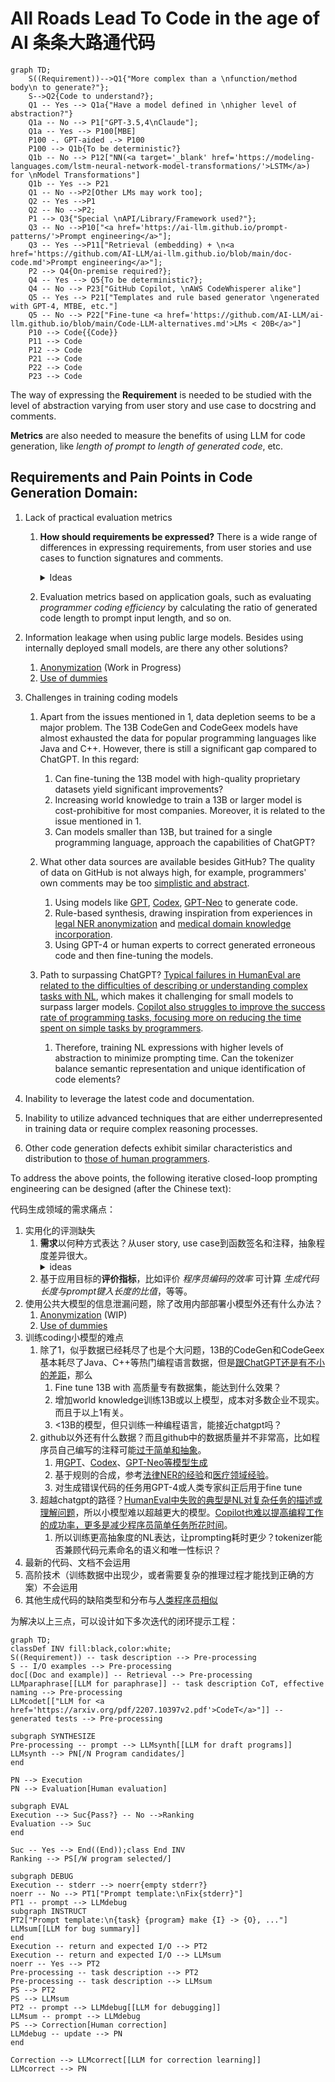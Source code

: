 # All Roads Lead To Code in the age of AI 条条大路通代码

```mermaid
graph TD;
    S((Requirement))-->Q1{"More complex than a \nfunction/method body\n to generate?"};
    S-->Q2{Code to understand?};
    Q1 -- Yes --> Q1a{"Have a model defined in \nhigher level of abstraction?"}
    Q1a -- No --> P1["GPT-3.5,4\nClaude"];
    Q1a -- Yes --> P100[MBE]
    P100 -. GPT-aided .-> P100
    P100 --> Q1b{To be deterministic?} 
    Q1b -- No --> P12["NN(<a target='_blank' href='https://modeling-languages.com/lstm-neural-network-model-transformations/'>LSTM</a>) for \nModel Transformations"]
    Q1b -- Yes --> P21
    Q1 -- No -->P2[Other LMs may work too];
    Q2 -- Yes -->P1
    Q2 -- No -->P2;
    P1 --> Q3{"Special \nAPI/Library/Framework used?"};
    Q3 -- No -->P10["<a href='https://ai-llm.github.io/prompt-patterns/'>Prompt engineering</a>"];
    Q3 -- Yes -->P11["Retrieval (embedding) + \n<a href='https://github.com/AI-LLM/ai-llm.github.io/blob/main/doc-code.md'>Prompt engineering</a>"];
    P2 --> Q4{On-premise required?};
    Q4 -- Yes --> Q5{To be deterministic?};
    Q4 -- No --> P23["GitHub Copilot, \nAWS CodeWhisperer alike"]
    Q5 -- Yes --> P21["Templates and rule based generator \ngenerated with GPT-4, MTBE, etc."]
    Q5 -- No --> P22["Fine-tune <a href='https://github.com/AI-LLM/ai-llm.github.io/blob/main/Code-LLM-alternatives.md'>LMs < 20B</a>"]
    P10 --> Code{{Code}}
    P11 --> Code
    P12 --> Code
    P21 --> Code
    P22 --> Code
    P23 --> Code
```

The way of expressing the **Requirement** is needed to be studied with the level of abstraction varying from user story and use case to docstring and comments.

**Metrics** are also needed to measure the benefits of using LLM for code generation, like *length of prompt to length of generated code*, etc.

## Requirements and Pain Points in Code Generation Domain:

1. Lack of practical evaluation metrics
   1. **How should requirements be expressed?** There is a wide range of differences in expressing requirements, from user stories and use cases to function signatures and comments.
      <details>
        <summary>Ideas</summary>
        
        The core idea of using Language Model (LM) to improve the level of abstraction can be: let the LM complete the missing details. Based on the contextual knowledge it possesses, it can ask the user about the missing information. This can minimize cognitive burden and improve human productivity. How can we avoid the LM's *hallucinations*? We can use semantic search to find corresponding design patterns or template code for the LM to refer to and discover what specific details are needed. Does the user's current prompt and context provide the necessary information? If not, it can ask the user for clarification.
      </details>
   2. Evaluation metrics based on application goals, such as evaluating *programmer coding efficiency* by calculating the ratio of generated code length to prompt input length, and so on.

2. Information leakage when using public large models. Besides using internally deployed small models, are there any other solutions?
   1. [Anonymization](https://github.com/AI-LLM/AnonymizedGPT) (Work in Progress)
   2. [Use of dummies](https://privacypatterns.org/patterns/Use-of-dummies)

3. Challenges in training coding models
   1. Apart from the issues mentioned in 1, data depletion seems to be a major problem. The 13B CodeGen and CodeGeex models have almost exhausted the data for popular programming languages like Java and C++. However, there is still a significant gap compared to ChatGPT. In this regard:
      1. Can fine-tuning the 13B model with high-quality proprietary datasets yield significant improvements?
      2. Increasing world knowledge to train a 13B or larger model is cost-prohibitive for most companies. Moreover, it is related to the issue mentioned in 1.
      3. Can models smaller than 13B, but trained for a single programming language, approach the capabilities of ChatGPT?

   2. What other data sources are available besides GitHub? The quality of data on GitHub is not always high, for example, programmers' own comments may be too [simplistic and abstract](https://arxiv.org/abs/2302.00288).
      1. Using models like [GPT](https://github.com/sahil280114/codealpaca), [Codex](https://dl.acm.org/doi/abs/10.1145/3501385.3543957), [GPT-Neo](https://arxiv.org/abs/2207.14502) to generate code.
      2. Rule-based synthesis, drawing inspiration from experiences in [legal NER anonymization](https://towardsdatascience.com/why-we-switched-from-spacy-to-flair-to-anonymize-french-legal-cases-e7588566825f) and [medical domain knowledge incorporation](https://xamat.medium.com/data-as-prior-innate-knowledge-for-deep-learning-models-23898363a71a).
      3. Using GPT-4 or human experts to correct generated erroneous code and then fine-tuning the models.

   3. Path to surpassing ChatGPT? [Typical failures in HumanEval are related to the difficulties of describing or understanding complex tasks with NL](https://dl.acm.org/doi/abs/10.1145/3558489.3559072), which makes it challenging for small models to surpass larger models. [Copilot also struggles to improve the success rate of programming tasks, focusing more on reducing the time spent on simple tasks by programmers](https://dl.acm.org/doi/abs/10.1145/3491101.3519665).
      1. Therefore, training NL expressions with higher levels of abstraction to minimize prompting time. Can the tokenizer balance semantic representation and unique identification of code elements?

4. Inability to leverage the latest code and documentation.

5. Inability to utilize advanced techniques that are either underrepresented in training data or require complex reasoning processes.

6. Other code generation defects exhibit similar characteristics and distribution to [those of human programmers](https://arxiv.org/abs/2205.10583).

To address the above points, the following iterative closed-loop prompting engineering can be designed (after the Chinese text):

代码生成领域的需求痛点：
1. 实用化的评测缺失
   1. **需求**以何种方式表达？从user story, use case到函数签名和注释，抽象程度差异很大。
      <details>
        <summary>ideas</summary>
        利用LLM提高抽象程度的核心思想可以是：让LLM来补全缺失的细节。根据它掌握的上下文知识，还不足的反过来问用户。这样才能最大程度地降低认知负担，提高人的生产效率。怎么尽量避免它乱猜？可以找(Semantic search)相应地设计模式或样板代码让它<a href="https://github.com/AI-LLM/ai-llm.github.io/blob/main/doc-code.md">参照</a>，发现需要什么细节信息，用户当前的prompt里和上下文里有没有？有就自己填进去，没有再问用户要。
      </details>    
   2. 基于应用目标的**评价指标**，比如评价 *程序员编码的效率* 可计算 *生成代码长度与prompt键入长度的比值*，等等。
2. 使用公共大模型的信息泄漏问题，除了改用内部部署小模型外还有什么办法？
   1. [Anonymization](https://github.com/AI-LLM/AnonymizedGPT) (WIP)
   2. [Use of dummies](https://privacypatterns.org/patterns/Use-of-dummies)
3. 训练coding小模型的难点
   1. 除了1，似乎数据已经耗尽了也是个大问题，13B的CodeGen和CodeGeex基本耗尽了Java、C++等热门编程语言数据，但是[跟ChatGPT还是有不小的差距](Code-LLM-alternatives.md)，那么
      1. Fine tune 13B with 高质量专有数据集，能达到什么效果？
      2. 增加world knowledge训练13B或以上模型，成本对多数企业不现实。而且于以上1有关。
      3. <13B的模型，但只训练一种编程语言，能接近chatgpt吗？
   2. github以外还有什么数据？而且github中的数据质量并不非常高，比如程序员自己编写的注释可能[过于简单和抽象](https://arxiv.org/abs/2302.00288)。
      1. 用[GPT](https://github.com/sahil280114/codealpaca)、[Codex](https://dl.acm.org/doi/abs/10.1145/3501385.3543957)、[GPT-Neo等模型生成](https://arxiv.org/abs/2207.14502)
      2. 基于规则的合成，参考[法律NER的经验](https://towardsdatascience.com/why-we-switched-from-spacy-to-flair-to-anonymize-french-legal-cases-e7588566825f)和[医疗领域经验](https://xamat.medium.com/data-as-prior-innate-knowledge-for-deep-learning-models-23898363a71a)。
      3. 对生成错误代码的任务用GPT-4或人类专家纠正后用于fine tune   
   3. 超越chatgpt的路径？[HumanEval中失败的典型是NL对复杂任务的描述或理解问题](https://dl.acm.org/doi/abs/10.1145/3558489.3559072)，所以小模型难以超越更大的模型。[Copilot也难以提高编程工作的成功率，更多是减少程序员简单任务所花时间](https://dl.acm.org/doi/abs/10.1145/3491101.3519665)。
      1. 所以训练更高抽象度的NL表达，让prompting耗时更少？tokenizer能否兼顾代码元素命名的语义和唯一性标识？
4. 最新的代码、文档不会运用
5. 高阶技术（训练数据中出现少，或者需要复杂的推理过程才能找到正确的方案）不会运用
6. 其他生成代码的缺陷类型和分布与[人类程序员相似](https://arxiv.org/abs/2205.10583)

为解决以上三点，可以设计如下多次迭代的闭环提示工程：

```mermaid
graph TD;
classDef INV fill:black,color:white;
S((Requirement)) -- task description --> Pre-processing
S -- I/O examples --> Pre-processing
doc[(Doc and example)] -- Retrieval --> Pre-processing
LLMparaphrase[[LLM for paraphrase]] -- task description CoT, effective naming --> Pre-processing
LLMcodet[["LLM for <a href='https://arxiv.org/pdf/2207.10397v2.pdf'>CodeT</a>"]] -- generated tests --> Pre-processing

subgraph SYNTHESIZE
Pre-processing -- prompt --> LLMsynth[[LLM for draft programs]]
LLMsynth --> PN[/N Program candidates/]
end

PN --> Execution
PN --> Evaluation[Human evaluation]

subgraph EVAL
Execution --> Suc{Pass?} -- No -->Ranking
Evaluation --> Suc
end

Suc -- Yes --> End((End));class End INV
Ranking --> PS[/W program selected/]

subgraph DEBUG
Execution -- stderr --> noerr{empty stderr?}
noerr -- No --> PT1["Prompt template:\nFix{stderr}"] 
PT1 -- prompt --> LLMdebug
subgraph INSTRUCT
PT2["Prompt template:\n{task} {program} make {I} -> {O}, ..."]
LLMsum[[LLM for bug summary]]
end
Execution -- return and expected I/O --> PT2
Execution -- return and expected I/O --> LLMsum
noerr -- Yes --> PT2
Pre-processing -- task description --> PT2
Pre-processing -- task description --> LLMsum
PS --> PT2
PS --> LLMsum
PT2 -- prompt --> LLMdebug[[LLM for debugging]]
LLMsum -- prompt --> LLMdebug
PS --> Correction[Human correction]
LLMdebug -- update --> PN
end

Correction --> LLMcorrect[[LLM for correction learning]]
LLMcorrect --> PN
```
